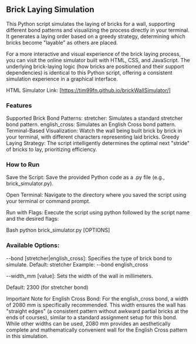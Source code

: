 ## Brick Laying Simulation
This Python script simulates the laying of bricks for a wall, supporting different bond patterns and visualizing the process directly in your terminal. It generates a laying order based on a greedy strategy, determining which bricks become "layable" as others are placed.

For a more interactive and visual experience of the brick laying process, you can visit the online simulator built with HTML, CSS, and JavaScript. The underlying brick-laying logic (how bricks are positioned and their support dependencies) is identical to this Python script, offering a consistent simulation experience in a graphical interface.

HTML Simulator Link: [https://tim99fn.github.io/brickWallSimulator/]


### Features
Supported Brick Bond Patterns:
stretcher: Simulates a standard stretcher bond pattern.
english_cross: Simulates an English Cross bond pattern.
Terminal-Based Visualization: Watch the wall being built brick by brick in your terminal, with different characters representing laid bricks.
Greedy Laying Strategy: The script intelligently determines the optimal next "stride" of bricks to lay, prioritizing efficiency.
### How to Run
Save the Script: Save the provided Python code as a .py file (e.g., brick_simulator.py).

Open Terminal: Navigate to the directory where you saved the script using your terminal or command prompt.

Run with Flags: Execute the script using python followed by the script name and the desired flags:

Bash
python brick_simulator.py [OPTIONS]
### Available Options:

--bond [stretcher|english_cross]: Specifies the type of brick bond to simulate.
Default: stretcher
Example: --bond english_cross

--width_mm [value]: Sets the width of the wall in millimeters.

Default: 2300 (for stretcher bond)

Important Note for English Cross Bond: For the english_cross bond, a width of 2080 mm is specifically recommended. This width ensures the wall has "straight edges" (a consistent pattern without awkward partial bricks at the ends of courses), similar to a standard assignment setup for this bond. While other widths can be used, 2080 mm provides an aesthetically complete and mathematically convenient wall for the English Cross pattern in this simulation.
